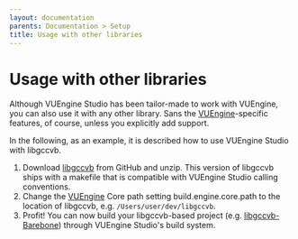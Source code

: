 ```yaml
---
layout: documentation
parents: Documentation > Setup
title: Usage with other libraries
---
```


# Usage with other libraries

Although VUEngine Studio has been tailor-made to work with VUEngine, you can also use it with any other library. Sans the [VUEngine](https://github.com/VUEngine/VUEngine-Core)-specific features, of course, unless you explicitly add support.

In the following, as an example, it is described how to use VUEngine Studio with libgccvb.

1. Download [libgccvb](https://github.com/VUEngine/libgccvb) from GitHub and unzip. This version of libgccvb ships with a makefile that is compatible with VUEngine Studio calling conventions.
2. Change the [VUEngine](https://github.com/VUEngine/VUEngine-Core) Core path setting <span class="setting">build.engine.core.path</span> to the location of libgccvb, e.g. `/Users/user/dev/libgccvb`.
3. Profit! You can now build your libgccvb-based project (e.g. [libgccvb-Barebone](https://github.com/VUEngine/libgccvb-Barebone)) through VUEngine Studio's build system.
